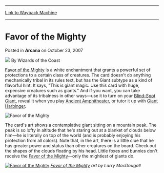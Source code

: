 
---
[Link to Wayback Machine](https://web.archive.org/web/20210501162739/https://magic.wizards.com/en/articles/archive/favor-mighty-2007-10-23)

[_metadata_:author]:- "Wizards of the Coast"
[_metadata_:description]:- "Favor of the Mighty is a white enchantment that grants a powerful set of protections to a certain class of creatures. The card doesn't do anything mechanically tribal in its rules text, but has the Giant subtype as a kind of flavorful hint. It says, `This is giant magic. Use this card with huge, expensive creatures such as giants.` And if you want, you can take advantage of"
[_metadata_:generator]:- "Drupal 7 (http://drupal.org)"
[_metadata_:node]:- "602686"
[_metadata_:publish_date]:- "2007-10-23"
[_metadata_:source]:- "div-main-content"
[_metadata_:title]:- "Favor of the Mighty"
[_metadata_:wayback_capture_timestamp]:- "2021-05-01 16:27:39"
[_metadata_:wayback_raw_url]:- "https://web.archive.org/web/20210501162739id_/https://magic.wizards.com/en/articles/archive/favor-mighty-2007-10-23"
[_metadata_:wayback_url]:- "https://magic.wizards.com/en/articles/archive/favor-mighty-2007-10-23"
---


Favor of the Mighty
===================



 Posted in **Arcana**
 on October 23, 2007 






![](https://media.magic.wizards.com/styles/auth_small/public/images/person/wizards_author.jpg)
By Wizards of the Coast












[Favor of the Mighty](http://gatherer.wizards.com/Pages/Card/Details.aspx?name=Favor+of+the+Mighty) is a white enchantment that grants a powerful set of protections to a certain class of creatures. The card doesn't do anything mechanically tribal in its rules text, but has the Giant subtype as a kind of flavorful hint. It says, "This is giant magic. Use this card with huge, expensive creatures such as giants." And if you want, you can take advantage of its tribalness in other ways—use it to turn on your [Blind-Spot Giant](http://gatherer.wizards.com/Pages/Card/Details.aspx?name=Blind-Spot+Giant), reveal it when you play [Ancient Amphitheater](http://gatherer.wizards.com/Pages/Card/Details.aspx?name=Ancient+Amphitheater), or tutor it up with [Giant Harbinger](http://gatherer.wizards.com/Pages/Card/Details.aspx?name=Giant+Harbinger).



![Favor of the Mighty](http://gatherer.wizards.com/Handlers/Image.ashx?type=card&name=Favor+of+the+Mighty)

The card's art shows a contemplative giant sitting on a mountain peak. The peak is so lofty in altitude that he's staring out at a blanket of clouds below him—he is literally on top of the world (and is probably enjoying his protection from all colors). Note that, in the art, there is a little clue that he has greater power and status than other creatures on the board. Check out the shapes of the clouds floating by his head. Little foxes and bunnies don't receive the [Favor of the Mighty](http://gatherer.wizards.com/Pages/Card/Details.aspx?name=Favor+of+the+Mighty)—only the mightiest of giants do.


[![Favor of the Mighty](https://media.wizards.com/legacy/magic/images/cardart/lrw/favor_of_the_mighty_640.jpg)](http://gatherer.wizards.com/Pages/Card/Details.aspx?&name=Favor%2Bof%2Bthe%2BMighty) *[Favor of the Mighty](http://gatherer.wizards.com/Pages/Card/Details.aspx?name=Favor+of+the+Mighty) art by Larry MacDougall*






